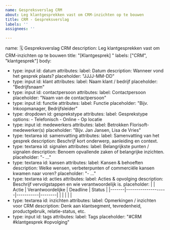 ```yaml
---
name: Gespreksverslag CRM
about: Leg klantgesprekken vast om CRM-inzichten op te bouwen
title: CRM - Gespreksverslag
labels: ''
assignees: ''

---
```


name: 🗓️ Gespreksverslag CRM
description: Leg klantgesprekken vast om CRM-inzichten op te bouwen
title: "[Klantgesprek] "
labels: ["CRM", "klantgesprek"]
body:
  - type: input
    id: datum
    attributes:
      label: Datum
      description: Wanneer vond het gesprek plaats?
      placeholder: "JJJJ-MM-DD"
  - type: input
    id: klant
    attributes:
      label: Naam klant / bedrijf
      placeholder: "Bedrijfsnaam"
  - type: input
    id: contactpersoon
    attributes:
      label: Contactpersoon
      placeholder: "Naam van de contactpersoon"
  - type: input
    id: functie
    attributes:
      label: Functie
      placeholder: "Bijv. Inkoopmanager, Bedrijfsleider"
  - type: dropdown
    id: gesprekstype
    attributes:
      label: Gesprekstype
      options:
        - Telefonisch
        - Online
        - Op locatie
  - type: input
    id: medewerkers
    attributes:
      label: Betrokken Florisoft-medewerker(s)
      placeholder: "Bijv. Jan Jansen, Lisa de Vries"
  - type: textarea
    id: samenvatting
    attributes:
      label: Samenvatting van het gesprek
      description: Beschrijf kort onderwerp, aanleiding en context.
  - type: textarea
    id: signalen
    attributes:
      label: Belangrijkste punten / signalen
      description: Benoem opvallende zaken of belangrijke inzichten.
      placeholder: "- ..."
  - type: textarea
    id: kansen
    attributes:
      label: Kansen & behoeften
      description: Welke wensen, verbeterpunten of commerciële kansen kwamen naar voren?
      placeholder: "- ..."
  - type: textarea
    id: acties
    attributes:
      label: Acties & opvolging
      description: Beschrijf vervolgstappen en wie verantwoordelijk is.
      placeholder: |
        | Actie | Verantwoordelijke | Deadline | Status |
        |-------|--------------------|-----------|--------|
        |       |                    |           |        |
  - type: textarea
    id: inzichten
    attributes:
      label: Opmerkingen / inzichten voor CRM
      description: Denk aan klantsegment, tevredenheid, productgebruik, relatie-status, etc.
  - type: input
    id: tags
    attributes:
      label: Tags
      placeholder: "#CRM #klantgesprek #opvolging"
